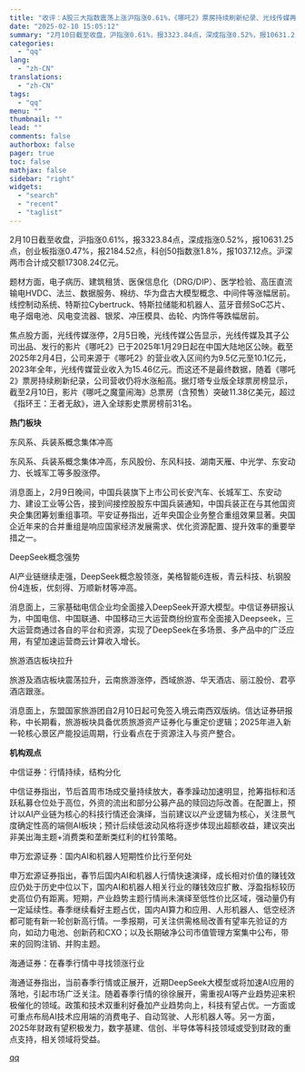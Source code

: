 ```yaml
---
title: "收评：A股三大指数震荡上涨沪指涨0.61%，《哪吒2》票房持续刷新纪录、光线传媒再度涨停"
date: "2025-02-10 15:05:12"
summary: "2月10日截至收盘，沪指涨0.61%，报3323.84点，深成指涨0.52%，报10631.25点，..."
categories:
  - "qq"
lang:
  - "zh-CN"
translations:
  - "zh-CN"
tags:
  - "qq"
menu: ""
thumbnail: ""
lead: ""
comments: false
authorbox: false
pager: true
toc: false
mathjax: false
sidebar: "right"
widgets:
  - "search"
  - "recent"
  - "taglist"
---
```


2月10日截至收盘，沪指涨0.61%，报3323.84点，深成指涨0.52%，报10631.25点，创业板指涨0.47%，报2184.52点，科创50指数涨1.8%，报1037.12点。沪深两市合计成交额17308.24亿元。

题材方面，电子病历、建筑租赁、医保信息化（DRG/DIP）、医学检验、高压直流输电HVDC、法兰、数据服务、棉纺、华为盘古大模型概念、中间件等涨幅居前。线控制动系统、特斯拉Cybertruck、特斯拉储能和机器人、蓝牙音频SoC芯片、电子烟电池、风电变流器、银浆、冲压模具、齿轮、内饰件等跌幅居前。

焦点股方面，光线传媒涨停，2月5日晚，光线传媒公告显示，光线传媒及其子公司出品、发行的影片《哪吒2》已于2025年1月29日起在中国大陆地区公映。截至2025年2月4日，公司来源于《哪吒2》的营业收入区间约为9.5亿元至10.1亿元，2023年全年，光线传媒营业收入为15.46亿元。而这还不是最终数据，随着《哪吒2》票房持续刷新纪录，公司营收仍将水涨船高。据灯塔专业版全球票房榜显示，截至2月10日，影片《哪吒之魔童闹海》总票房（含预售）突破11.38亿美元，超过《指环王：王者无敌》，进入全球影史票房榜前31名。

**热门板块**

东风系、兵装系概念集体冲高

东风系、兵装系概念集体冲高，东风股份、东风科技、湖南天雁、中光学、东安动力、长城军工等多股涨停。

消息面上，2月9日晚间，中国兵装旗下上市公司长安汽车、长城军工、东安动力、建设工业等公告，接到间接控股股东中国兵装通知，中国兵装正在与其他国资央企集团筹划重组事项。平安证券指出，近年央国企业务整合重组效果显著。央国企近年来的合并重组是响应国家经济发展需求、优化资源配置、提升效率的重要举措之一。

DeepSeek概念强势

AI产业链继续走强，DeepSeek概念股领涨，美格智能6连板，青云科技、杭钢股份4连板，优刻得、万顺新材等冲高。

消息面上，三家基础电信企业均全面接入DeepSeek开源大模型。中信证券研报认为，中国电信、中国联通、中国移动三大运营商纷纷宣布全面接入Deepseek，三大运营商通过各自的平台和资源，实现了DeepSeek在多场景、多产品中的广泛应用，有望加速运营商云计算收入增长。

旅游酒店板块拉升

旅游及酒店板块震荡拉升，云南旅游涨停，西域旅游、华天酒店、丽江股份、君亭酒店跟涨。

消息面上，东盟国家旅游团自2月10日起可免签入境云南西双版纳。信达证券研报称，中长期看，旅游板块具备优质旅游资产证券化与重定价逻辑；2025年进入新一轮核心景区产能投运周期，行业看点在于资源注入与资产整合。

**机构观点**

中信证券：行情持续，结构分化

中信证券指出，节后首周市场成交量持续放大，春季躁动加速明显，抢筹指标和活跃私募仓位处于高位，外资的流出和部分公募产品的赎回边际改善。在配置上，预计以AI产业链为核心的科技行情还会演绎，当前建议以产业逻辑为核心，关注景气度确定性高的端侧AI板块；预计后续低波动风格将逐步体现出超额收益，建议突出非美出海主题+消费类和垄断类红利的杠铃策略。

申万宏源证券：国内AI和机器人短期性价比行至何处

申万宏源证券指出，春节后国内AI和机器人行情快速演绎，成长相对价值的赚钱效应仍处于历史中位以下，国内AI和机器人相关行业的赚钱效应扩散、浮盈指标较历史高位仍有距离。短期，产业趋势主题行情尚未演绎至低性价比区域，强动量仍有一定延续性。春季继续看好主题占优，国内AI算力和应用、人形机器人、低空经济都可能有新一轮创新高行情。一季报期，可关注供需格局改善有望率先验证的方向，如动力电池、创新药和CXO；以及长期破净公司市值管理方案集中公布，带来的回购注销、并购主题。

海通证券：在春季行情中寻找领涨行业

海通证券指出，当前春季行情或正展开，近期DeepSeek大模型或将加速AI应用的落地，引起市场广泛关注。随着春季行情的徐徐展开，需重视AI等产业趋势迎来积极催化的领域。政策和技术双重利好叠加产业趋势向上，科技有望占优。一方面或可重点布局AI技术应用端的消费电子、自动驾驶、人形机器人等。另一方面，2025年财政有望积极发力，数字基建、信创、半导体等科技领域或受到财政的重点支持，相关领域将受益。

[qq](https://new.qq.com/rain/a/20250210A04W3P00)
